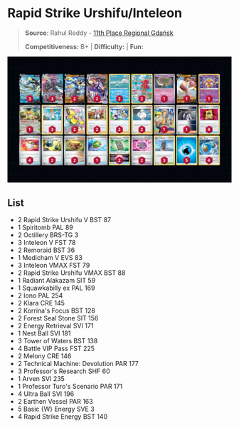 # Rapid Strike Urshifu/Inteleon

> **Source**: Rahul Reddy - [11th Place Regional Gdańsk](https://limitlesstcg.com/decks/list/9257)
> 
> **Competitiveness:** B+ | **Difficulty:**  | **Fun:** 

![decklist](../../!Images/Standard/8BST-PAR/Rapid%20Strike%20Urshifu-Inteleon.png)

## List
* 2 Rapid Strike Urshifu V BST 87
* 1 Spiritomb PAL 89
* 2 Octillery BRS-TG 3
* 3 Inteleon V FST 78
* 2 Remoraid BST 36
* 1 Medicham V EVS 83
* 3 Inteleon VMAX FST 79
* 2 Rapid Strike Urshifu VMAX BST 88
* 1 Radiant Alakazam SIT 59
* 1 Squawkabilly ex PAL 169
* 2 Iono PAL 254
* 2 Klara CRE 145
* 2 Korrina's Focus BST 128
* 2 Forest Seal Stone SIT 156
* 2 Energy Retrieval SVI 171
* 1 Nest Ball SVI 181
* 3 Tower of Waters BST 138
* 4 Battle VIP Pass FST 225
* 2 Melony CRE 146
* 2 Technical Machine: Devolution PAR 177
* 3 Professor's Research SHF 60
* 1 Arven SVI 235
* 1 Professor Turo's Scenario PAR 171
* 4 Ultra Ball SVI 196
* 2 Earthen Vessel PAR 163
* 5 Basic {W} Energy SVE 3
* 4 Rapid Strike Energy BST 140
